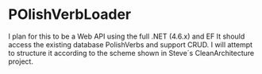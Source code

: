 # POlishVerbLoader
I plan for this to be a Web API using the full .NET (4.6.x) and EF
It should access the existing database PolishVerbs and support CRUD.
I will attempt to structure it according to the scheme shown in Steve´s CleanArchitecture project.
